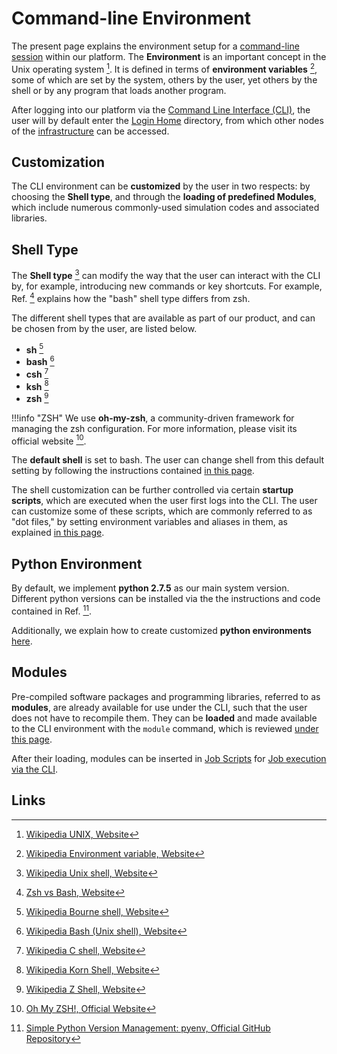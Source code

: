 # Command-line Environment

The present page explains the environment setup for a [command-line session](overview.md) within our platform. The **Environment** is an important concept in the Unix operating system [^1]. It is defined in terms of **environment variables** [^2], some of which are set by the system, others by the user, yet others by the shell or by any program that loads another program.

After logging into our platform via the [Command Line Interface (CLI)](overview.md), the user will by default enter the [Login Home](../infrastructure/login/directories.md) directory, from which other nodes of the [infrastructure](../infrastructure/overview.md) can be accessed.

## Customization

The CLI environment can be **customized** by the user in two respects: by choosing the **Shell type**, and through the **loading of predefined Modules**, which include numerous commonly-used simulation codes and associated libraries.  

## Shell Type

The **Shell type** [^3] can modify the way that the user can interact with the CLI by, for example, introducing new commands or key shortcuts. For example, Ref. [^4] explains how the "bash" shell type differs from zsh. 

The different shell types that are available as part of our product, and can be chosen from by the user, are listed below.

- **sh** [^5]
- **bash** [^6]
- **csh** [^7]
- **ksh** [^8]
- **zsh** [^9]

!!!info "ZSH"
    We use **oh-my-zsh**, a community-driven framework for managing the zsh configuration. For more information, please visit its official website [^10].

The **default shell** is set to bash. The user can change shell from this default setting by following the instructions contained [in this page](actions/customize.md).

The shell customization can be further controlled via certain **startup scripts**, which are executed when the user first logs into the CLI. The user can customize some of these scripts, which are commonly referred to as "dot files," by setting environment variables and aliases in them, as explained [in this page](actions/customize.md).

## Python Environment

By default, we implement **python 2.7.5** as our main system version. Different python versions can be installed via the the instructions and code contained in Ref. [^11].

Additionally, we explain how to create customized **python environments** [here](actions/create-python-env.md).

## Modules

Pre-compiled software packages and programming libraries, referred to as **modules**, are already available for use under the CLI, such that the user does not have to recompile them. They can be **loaded** and made available to the CLI environment with the `module` command, which is reviewed [under this page](actions/modules.md).

After their loading, modules can be inserted in [Job Scripts](../jobs-cli/batch-script.md) for [Job execution via the CLI](../jobs-cli/overview.md). 

## Links

[^1]: [Wikipedia UNIX, Website](https://en.wikipedia.org/wiki/Unix)

[^2]: [Wikipedia Environment variable, Website](https://en.wikipedia.org/wiki/Environment_variable)

[^3]: [Wikipedia Unix shell, Website](https://en.wikipedia.org/wiki/Unix_shell)

[^4]: [Zsh vs Bash, Website](https://stackabuse.com/zsh-vs-bash/)

[^5]: [Wikipedia Bourne shell, Website](https://en.wikipedia.org/wiki/Bourne_shell)

[^6]: [Wikipedia Bash (Unix shell), Website](https://en.wikipedia.org/wiki/Bash_(Unix_shell))

[^7]: [Wikipedia C shell, Website](https://en.wikipedia.org/wiki/C_shell)

[^8]: [Wikipedia Korn Shell, Website](https://en.wikipedia.org/wiki/KornShell)

[^9]: [Wikipedia Z Shell, Website](https://en.wikipedia.org/wiki/Z_shell)

[^10]: [Oh My ZSH!, Official Website](https://ohmyz.sh/)

[^11]: [Simple Python Version Management: pyenv, Official GitHub Repository](https://github.com/pyenv/pyenv)
